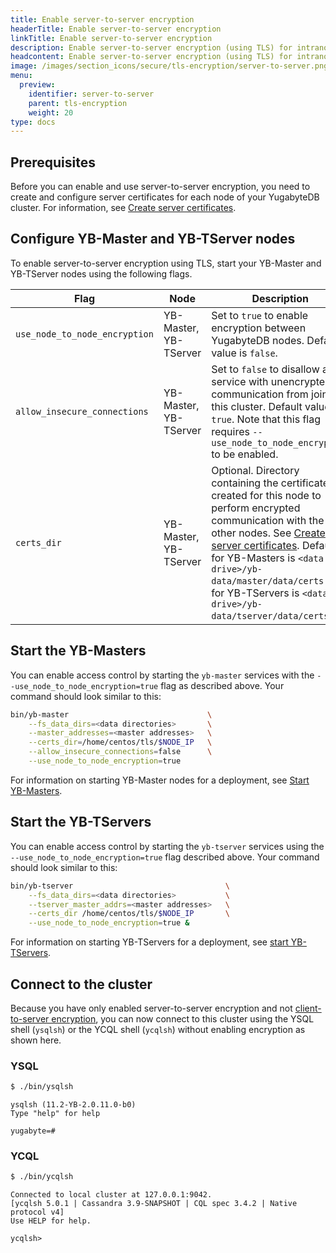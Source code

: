 ```yaml
---
title: Enable server-to-server encryption
headerTitle: Enable server-to-server encryption
linkTitle: Enable server-to-server encryption
description: Enable server-to-server encryption (using TLS) for intranode communication.
headcontent: Enable server-to-server encryption (using TLS) for intranode communication.
image: /images/section_icons/secure/tls-encryption/server-to-server.png
menu:
  preview:
    identifier: server-to-server
    parent: tls-encryption
    weight: 20
type: docs
---
```


## Prerequisites

Before you can enable and use server-to-server encryption, you need to create and configure server certificates for each node of your YugabyteDB cluster. For information, see [Create server certificates](../server-certificates).

## Configure YB-Master and YB-TServer nodes

To enable server-to-server encryption using TLS, start your YB-Master and YB-TServer nodes using the following flags.

Flag                           | Node                  | Description                  |
-------------------------------|--------------------------|------------------------------|
`use_node_to_node_encryption`  | YB-Master, YB-TServer | Set to `true` to enable encryption between YugabyteDB nodes. Default value is `false`. |
`allow_insecure_connections`   | YB-Master, YB-TServer | Set to `false` to disallow any service with unencrypted communication from joining this cluster. Default value is `true`. Note that this flag requires `--use_node_to_node_encryption` to be enabled. |
`certs_dir`                    | YB-Master, YB-TServer | Optional. Directory containing the certificates created for this node to perform encrypted communication with the other nodes. See [Create server certificates](../server-certificates). Default for YB-Masters is `<data drive>/yb-data/master/data/certs` and for YB-TServers is `<data drive>/yb-data/tserver/data/certs`. |

## Start the YB-Masters

You can enable access control by starting the `yb-master` services with the `--use_node_to_node_encryption=true` flag as described above. Your command should look similar to this:

```sh
bin/yb-master                               \
    --fs_data_dirs=<data directories>       \
    --master_addresses=<master addresses>   \
    --certs_dir=/home/centos/tls/$NODE_IP   \
    --allow_insecure_connections=false      \
    --use_node_to_node_encryption=true
```

For information on starting YB-Master nodes for a deployment, see [Start YB-Masters](../../../deploy/manual-deployment/start-masters/).

## Start the YB-TServers

You can enable access control by starting the `yb-tserver` services using the `--use_node_to_node_encryption=true` flag described above. Your command should look similar to this:

```sh
bin/yb-tserver                                  \
    --fs_data_dirs=<data directories>           \
    --tserver_master_addrs=<master addresses>   \
    --certs_dir /home/centos/tls/$NODE_IP       \
    --use_node_to_node_encryption=true &
```

For information on starting YB-TServers for a deployment, see [start YB-TServers](../../../deploy/manual-deployment/start-tservers/).

## Connect to the cluster

Because you have only enabled server-to-server encryption and not [client-to-server encryption](../client-to-server/), you can now connect to this cluster using the YSQL shell (`ysqlsh`) or the YCQL shell (`ycqlsh`) without enabling encryption as shown here.

### YSQL

```sh
$ ./bin/ysqlsh
```

```output
ysqlsh (11.2-YB-2.0.11.0-b0)
Type "help" for help

yugabyte=#
```

### YCQL

```sh
$ ./bin/ycqlsh
```

```output
Connected to local cluster at 127.0.0.1:9042.
[ycqlsh 5.0.1 | Cassandra 3.9-SNAPSHOT | CQL spec 3.4.2 | Native protocol v4]
Use HELP for help.

ycqlsh>
```
